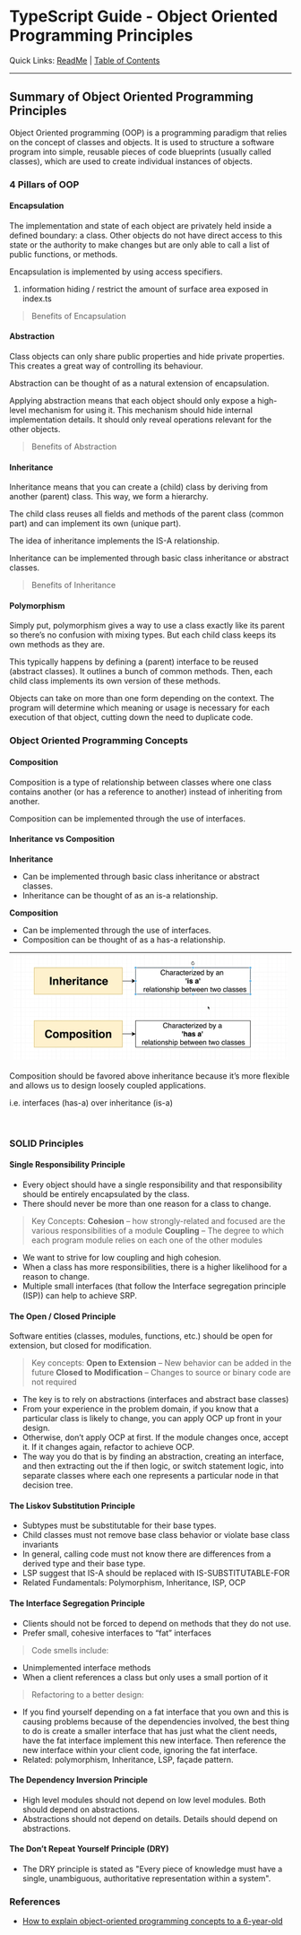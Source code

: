 # TypeScript Guide - Object Oriented Programming Principles
Quick Links: [ReadMe](../README.md) | [Table of Contents](./docs/00-index.md)

---

## Summary of Object Oriented Programming Principles

Object Oriented programming (OOP) is a programming paradigm that relies on the concept of classes and objects. It is used to structure a software program into simple, reusable pieces of code blueprints (usually called classes), which are used to create individual instances of objects.

### 4 Pillars of OOP

#### Encapsulation

The implementation and state of each object are privately held inside a defined boundary: a class. Other objects do not have direct access to this state or the authority to make changes but are only able to call a list of public functions, or methods.

Encapsulation is implemented by using access specifiers.


1. information hiding /  restrict the amount of surface area exposed in index.ts

> Benefits of Encapsulation


#### Abstraction

Class objects can only share public properties and hide private properties. This creates a great way of controlling its behaviour.

Abstraction can be thought of as a natural extension of encapsulation.

Applying abstraction means that each object should only expose a high-level mechanism for using it. This mechanism should hide internal implementation details. It should only reveal operations relevant for the other objects.

> Benefits of Abstraction


#### Inheritance

Inheritance means that you can create a (child) class by deriving from another (parent) class. This way, we form a hierarchy.

The child class reuses all fields and methods of the parent class (common part) and can implement its own (unique part).

The idea of inheritance implements the IS-A relationship.

Inheritance can be implemented through basic class inheritance or abstract classes.

> Benefits of Inheritance



#### Polymorphism

Simply put, polymorphism gives a way to use a class exactly like its parent so there’s no confusion with mixing types. But each child class keeps its own methods as they are.

This typically happens by defining a (parent) interface to be reused (abstract classes). It outlines a bunch of common methods. Then, each child class implements its own version of these methods.

Objects can take on more than one form depending on the context. The program will determine which meaning or usage is necessary for each execution of that object, cutting down the need to duplicate code.


### Object Oriented Programming Concepts

#### Composition

Composition is a type of relationship between classes where one class contains another (or has a reference to another) instead of inheriting from another.

Composition can be implemented through the use of interfaces.


#### Inheritance vs Composition

**Inheritance**
 - Can be implemented through basic class inheritance or abstract classes.
 - Inheritance can be thought of as an is-a relationship.

**Composition**
 - Can be implemented through the use of interfaces.
 - Composition can be thought of as a has-a relationship.

|![](./screenshots/15-inheritance-vs-composition.png)
|--

Composition should be favored above inheritance because it’s more flexible and allows us to design loosely coupled applications.

i.e. interfaces (has-a) over inheritance (is-a)


<br />

### SOLID Principles

#### Single Responsibility Principle

 - Every object should have a single responsibility and that responsibility should be entirely encapsulated by the class. 
 - There should never be more than one reason for a class to change. 

> Key Concepts:
**Cohesion** – how strongly-related and focused are the various responsibilities of a module
**Coupling** – The degree to which each program module relies on each one of the other modules
 - We want to strive for low coupling and high cohesion. 
 - When a class has more responsibilities, there is a higher likelihood for a reason to change. 
 - Multiple small interfaces (that follow the Interface segregation principle (ISP)) can help to achieve SRP.

#### The Open / Closed Principle

Software entities (classes, modules, functions, etc.) should be open for extension, but closed for modification.
> Key concepts: 
**Open to Extension** – New behavior can be added in the future
**Closed to Modification** – Changes to source or binary code are not required
 - The key is to rely on abstractions (interfaces and abstract base classes)
 - From your experience in the problem domain, if you know that a particular class is likely to change, you can apply OCP up front in your design.
 - Otherwise, don’t apply OCP at first. If the module changes once, accept it. If it changes again, refactor to achieve OCP. 
 - The way you do that is by finding an abstraction, creating an interface, and then extracting out the if then logic, or switch statement logic, into separate classes where each one represents a particular node in that decision tree.


#### The Liskov Substitution Principle

 - Subtypes must be substitutable for their base types.
 - Child classes must not remove base class behavior or violate base class invariants
 - In general, calling code must not know there are differences from a derived type and their base type.
 - LSP suggest that IS-A should be replaced with IS-SUBSTITUTABLE-FOR
 - Related Fundamentals: Polymorphism, Inheritance, ISP, OCP

#### The Interface Segregation Principle

 - Clients should not be forced to depend on methods that they do not use.
 - Prefer small, cohesive interfaces to “fat” interfaces

> Code smells include:
 - Unimplemented interface methods
 - When a client references a class but only uses a small portion of it

> Refactoring to a better design:
 - If you find yourself depending on a fat interface that you own and this is causing problems because of the dependencies involved, the best thing to do is create a smaller interface that has just what the client needs, have the fat interface implement this new interface. Then reference the new interface within your client code, ignoring the fat interface.
 - Related: polymorphism, Inheritance, LSP, façade pattern.

#### The Dependency Inversion Principle 

 - High level modules should not depend on low level modules. Both should depend on abstractions.
 - Abstractions should not depend on details. Details should depend on abstractions.


#### The Don’t Repeat Yourself Principle (DRY)

 - The DRY principle is stated as "Every piece of knowledge must have a single, unambiguous, authoritative representation within a system".


### References

 - [How to explain object-oriented programming concepts to a 6-year-old](https://www.freecodecamp.org/news/object-oriented-programming-concepts-21bb035f7260/)